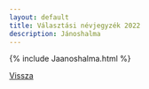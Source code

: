 ```yaml
---
layout: default
title: Választási névjegyzék 2022
description: Jánoshalma
---
```


{% include Jaanoshalma.html %}

[Vissza](./)